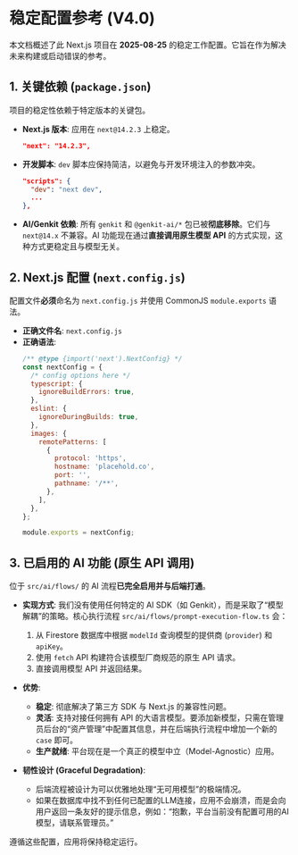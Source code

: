 # 稳定配置参考 (V4.0)

本文档概述了此 Next.js 项目在 **2025-08-25** 的稳定工作配置。它旨在作为解决未来构建或启动错误的参考。

## 1. 关键依赖 (`package.json`)

项目的稳定性依赖于特定版本的关键包。

- **Next.js 版本**: 应用在 `next@14.2.3` 上稳定。
  ```json
  "next": "14.2.3",
  ```

- **开发脚本**: `dev` 脚本应保持简洁，以避免与开发环境注入的参数冲突。
  ```json
  "scripts": {
    "dev": "next dev",
    ...
  },
  ```

- **AI/Genkit 依赖**: 所有 `genkit` 和 `@genkit-ai/*` 包已被**彻底移除**。它们与 `next@14.x` 不兼容。AI 功能现在通过**直接调用原生模型 API** 的方式实现，这种方式更稳定且与模型无关。

## 2. Next.js 配置 (`next.config.js`)

配置文件**必须**命名为 `next.config.js` 并使用 CommonJS `module.exports` 语法。

- **正确文件名**: `next.config.js`
- **正确语法**:
  ```javascript
  /** @type {import('next').NextConfig} */
  const nextConfig = {
    /* config options here */
    typescript: {
      ignoreBuildErrors: true,
    },
    eslint: {
      ignoreDuringBuilds: true,
    },
    images: {
      remotePatterns: [
        {
          protocol: 'https',
          hostname: 'placehold.co',
          port: '',
          pathname: '/**',
        },
      ],
    },
  };

  module.exports = nextConfig;
  ```

## 3. 已启用的 AI 功能 (原生 API 调用)

位于 `src/ai/flows/` 的 AI 流程**已完全启用并与后端打通**。

- **实现方式**: 我们没有使用任何特定的 AI SDK（如 Genkit），而是采取了“模型解耦”的策略。核心执行流程 `src/ai/flows/prompt-execution-flow.ts` 会：
    1.  从 Firestore 数据库中根据 `modelId` 查询模型的提供商 (`provider`) 和 `apiKey`。
    2.  使用 `fetch` API 构建符合该模型厂商规范的原生 API 请求。
    3.  直接调用模型 API 并返回结果。

- **优势**:
    - **稳定**: 彻底解决了第三方 SDK 与 Next.js 的兼容性问题。
    - **灵活**: 支持对接任何拥有 API 的大语言模型。要添加新模型，只需在管理员后台的“资产管理”中配置其信息，并在后端执行流程中增加一个新的 `case` 即可。
    - **生产就绪**: 平台现在是一个真正的模型中立（Model-Agnostic）应用。

- **韧性设计 (Graceful Degradation)**:
    - 后端流程被设计为可以优雅地处理“无可用模型”的极端情况。
    - 如果在数据库中找不到任何已配置的LLM连接，应用不会崩溃，而是会向用户返回一条友好的提示信息，例如：“抱歉，平台当前没有配置可用的AI模型，请联系管理员。”

遵循这些配置，应用将保持稳定运行。
